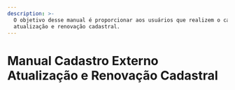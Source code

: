 ```yaml
---
description: >-
  O objetivo desse manual é proporcionar aos usuários que realizem o cadastro,
  atualização e renovação cadastral.
---
```


# Manual Cadastro Externo Atualização e Renovação Cadastral

